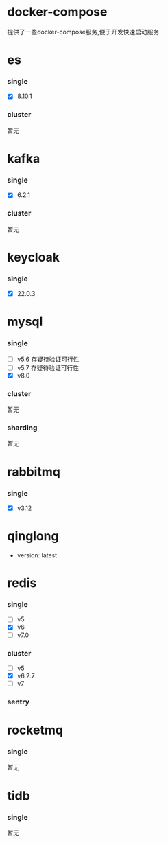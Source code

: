 # docker-compose

提供了一些docker-compose服务,便于开发快速启动服务.

# es

### single

- [x] 8.10.1

### cluster

暂无

# kafka

### single

- [x] 6.2.1

### cluster

暂无

# keycloak

### single

- [x] 22.0.3

# mysql

### single

- [ ] v5.6 存疑待验证可行性
- [ ] v5.7 存疑待验证可行性
- [x] v8.0

### cluster

暂无

### sharding

暂无

# rabbitmq

### single

- [x] v3.12

# qinglong

- version: latest

# redis

### single

- [ ] v5
- [x] v6
- [ ] v7.0

### cluster

- [ ] v5
- [x] v6.2.7
- [ ] v7

### sentry

# rocketmq

### single

暂无

# tidb

### single

暂无